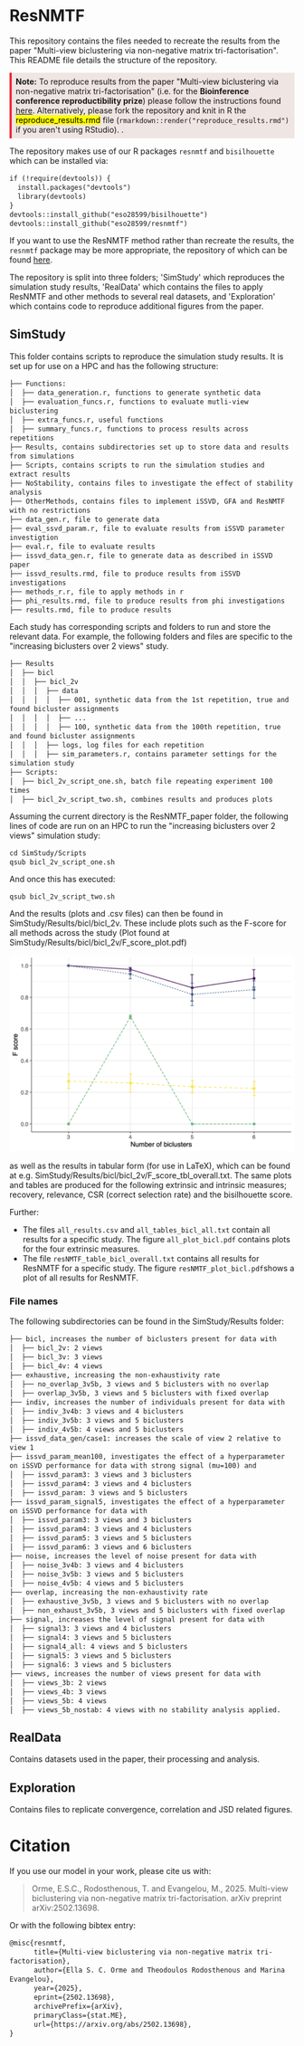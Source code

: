 # ResNMTF

This repository contains the files needed to recreate the results from the paper "Multi-view biclustering via non-negative matrix tri-factorisation". This README file details the structure of the repository.


<div style="border-left: 4px solid #ED2939; padding: 0.5em; background: #efe5e3;">
  <strong>Note:</strong> To reproduce results from the paper "Multi-view biclustering via non-negative matrix tri-factorisation" (i.e. for the <b>Bioinference conference reproductibility prize</b>) please follow the instructions found <a href="(https://eso28599.github.io/resNMTF_paper/">here</a>. Alternatively, please fork the repository and knit in R the <mark>reproduce_results.rmd</mark>  file (<code>rmarkdown::render("reproduce_results.rmd")</code> if you aren't using RStudio).
.
</div>

The repository makes use of our R packages `resnmtf` and `bisilhouette` which can be installed via:
```{r}
if (!require(devtools)) {
  install.packages("devtools")
  library(devtools)
}
devtools::install_github("eso28599/bisilhouette")
devtools::install_github("eso28599/resnmtf") 
```
If you want to use the ResNMTF method rather than recreate the results, the `resnmtf` package may be more appropriate, the repository of which can be found [here](https://github.com/eso28599/resnmtf).

The repository is split into three folders; 'SimStudy' which reproduces the simulation study results, 'RealData' which contains the files to apply ResNMTF and other methods to several real datasets, and 'Exploration' which contains code to reproduce additional figures from the paper.

## SimStudy
This folder contains scripts to reproduce the simulation study results. It is set up for use on a HPC and has the following structure:
```
├── Functions:
│  ├── data_generation.r, functions to generate synthetic data 
│  ├── evaluation_funcs.r, functions to evaluate mutli-view biclustering
│  ├── extra_funcs.r, useful functions
│  ├── summary_funcs.r, functions to process results across repetitions
├── Results, contains subdirectories set up to store data and results from simulations
├── Scripts, contains scripts to run the simulation studies and extract results
├── NoStability, contains files to investigate the effect of stability analysis
├── OtherMethods, contains files to implement iSSVD, GFA and ResNMTF with no restrictions
├── data_gen.r, file to generate data
├── eval_ssvd_param.r, file to evaluate results from iSSVD parameter investigtion
├── eval.r, file to evaluate results
├── issvd_data_gen.r, file to generate data as described in iSSVD paper
├── issvd_results.rmd, file to produce results from iSSVD investigations
├── methods_r.r, file to apply methods in r
├── phi_results.rmd, file to produce results from phi investigations
├── results.rmd, file to produce results
```

Each study has corresponding scripts and folders to run and store the relevant data. For example, the following folders and files are specific to the "increasing biclusters over 2 views" study.
```
├── Results
│  ├── bicl
│  │  ├── bicl_2v
│  │  │  ├── data
│  │  │  │  ├── 001, synthetic data from the 1st repetition, true and found bicluster assignments
│  │  │  │  ├── ...
│  │  │  │  ├── 100, synthetic data from the 100th repetition, true and found bicluster assignments
│  │  │  ├── logs, log files for each repetition
│  │  │  ├── sim_parameters.r, contains parameter settings for the simulation study
├── Scripts: 
│  ├── bicl_2v_script_one.sh, batch file repeating experiment 100 times
│  ├── bicl_2v_script_two.sh, combines results and produces plots
```

Assuming the current directory is the ResNMTF_paper folder, the following lines of code are run on an HPC to run the "increasing biclusters over 2 views" simulation study: 
```
cd SimStudy/Scripts
qsub bicl_2v_script_one.sh
```
And once this has executed:
```
qsub bicl_2v_script_two.sh
```
And the results (plots and .csv files) can then be found in SimStudy/Results/bicl/bicl_2v. These include plots such as the F-score for all methods across the study (Plot found at SimStudy/Results/bicl/bicl_2v/F_score_plot.pdf)

<p align="center">
<img src="SimStudy/Results/bicl/bicl_2v/F_score_plot.png" alt="Plot found at SimStudy/Results/bicl/bicl_2v/F_score_plot.pdf">
</p>

as well as the results in tabular form (for use in LaTeX), which can be found at e.g. SimStudy/Results/bicl/bicl_2v/F_score_tbl_overall.txt. The same plots and tables are produced for the following extrinsic and intrinsic measures; recovery, relevance, CSR (correct selection rate) and the bisilhouette score. 

Further:
- The files `all_results.csv` and `all_tables_bicl_all.txt` contain all results for a specific study. The figure `all_plot_bicl.pdf` contains plots for the four extrinsic measures.
- The file `resNMTF_table_bicl_overall.txt` contains all results for ResNMTF for a specific study. The figure `resNMTF_plot_bicl.pdf`shows a plot of all results for ResNMTF. 

### File names
The following subdirectories can be found in the SimStudy/Results folder: 
```
├── bicl, increases the number of biclusters present for data with
│  ├── bicl_2v: 2 views
│  ├── bicl_3v: 3 views
│  ├── bicl_4v: 4 views
├── exhaustive, increasing the non-exhaustivity rate 
│  ├── no_overlap_3v5b, 3 views and 5 biclusters with no overlap
│  ├── overlap_3v5b, 3 views and 5 biclusters with fixed overlap
├── indiv, increases the number of individuals present for data with
│  ├── indiv_3v4b: 3 views and 4 biclusters
│  ├── indiv_3v5b: 3 views and 5 biclusters
│  ├── indiv_4v5b: 4 views and 5 biclusters
├── issvd_data_gen/case1: increases the scale of view 2 relative to view 1
├── issvd_param_mean100, investigates the effect of a hyperparameter on iSSVD performance for data with strong signal (mu=100) and
│  ├── issvd_param3: 3 views and 3 biclusters
│  ├── issvd_param4: 3 views and 4 biclusters
│  ├── issvd_param: 3 views and 5 biclusters
├── issvd_param_signal5, investigates the effect of a hyperparameter on iSSVD performance for data with
│  ├── issvd_param3: 3 views and 3 biclusters
│  ├── issvd_param4: 3 views and 4 biclusters
│  ├── issvd_param5: 3 views and 5 biclusters
│  ├── issvd_param6: 3 views and 6 biclusters
├── noise, increases the level of noise present for data with
│  ├── noise_3v4b: 3 views and 4 biclusters
│  ├── noise_3v5b: 3 views and 5 biclusters
│  ├── noise_4v5b: 4 views and 5 biclusters
├── overlap, increasing the non-exhaustivity rate 
│  ├── exhaustive_3v5b, 3 views and 5 biclusters with no overlap
│  ├── non_exhaust_3v5b, 3 views and 5 biclusters with fixed overlap
├── signal, increases the level of signal present for data with
│  ├── signal3: 3 views and 4 biclusters
│  ├── signal4: 3 views and 5 biclusters
│  ├── signal4_all: 4 views and 5 biclusters
│  ├── signal5: 3 views and 5 biclusters
│  ├── signal6: 3 views and 5 biclusters
├── views, increases the number of views present for data with
│  ├── views_3b: 2 views
│  ├── views_4b: 3 views
│  ├── views_5b: 4 views
│  ├── views_5b_nostab: 4 views with no stability analysis applied.
```

## RealData
Contains datasets used in the paper, their processing and analysis.

## Exploration
Contains files to replicate convergence, correlation and JSD related figures.


# Citation
If you use our model in your work, please cite us with:

> Orme, E.S.C., Rodosthenous, T. and Evangelou, M., 2025. Multi-view biclustering via non-negative matrix tri-factorisation. arXiv preprint arXiv:2502.13698.

Or with the following bibtex entry:
```
@misc{resnmtf,
      title={Multi-view biclustering via non-negative matrix tri-factorisation}, 
      author={Ella S. C. Orme and Theodoulos Rodosthenous and Marina Evangelou},
      year={2025},
      eprint={2502.13698},
      archivePrefix={arXiv},
      primaryClass={stat.ME},
      url={https://arxiv.org/abs/2502.13698}, 
}
```
